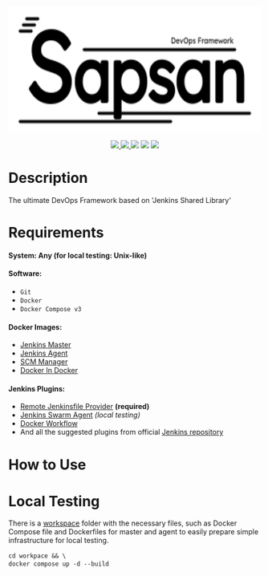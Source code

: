 <p align="center"><img src="img/logo.svg" height="250"></p>
<p align="center">
    <a href="https://groovy-lang.org">
        <img src="https://img.shields.io/badge/runs%20on-Groovy-ffa">
    </a>
    <a href="https://www.jenkins.io">
        <img src="https://img.shields.io/badge/runs%20by-Jenkins-fef">
    </a>
    <a><img src="https://img.shields.io/badge/platform-Unix-aff"></a>
    <a><img src="https://img.shields.io/tokei/lines/github/egortrue/Sapsan"></a>
    <a><img src="https://img.shields.io/github/repo-size/egortrue/Sapsan"></a>
</p>

# Description

The ultimate DevOps Framework based on 'Jenkins Shared Library'

# Requirements

#### System: Any (for local testing: Unix-like)

#### Software:

- `Git`
- `Docker`
- `Docker Compose v3`

#### Docker Images:

- [Jenkins Master](https://hub.docker.com/r/jenkins/jenkins)
- [Jenkins Agent](https://hub.docker.com/r/jenkins/agent)
- [SCM Manager](https://hub.docker.com/r/scmmanager/scm-manager)
- [Docker In Docker](https://hub.docker.com/_/docker)

#### Jenkins Plugins:

- [Remote Jenkinsfile Provider](https://plugins.jenkins.io/remote-file/) **(required)**
- [Jenkins Swarm Agent](https://plugins.jenkins.io/swarm/) _(local testing)_
- [Docker Workflow](https://plugins.jenkins.io/docker-workflow/)
- And all the suggested plugins from
  official [Jenkins repository](https://github.com/jenkinsci/jenkins/blob/master/core/src/main/resources/jenkins/install/platform-plugins.json)

# How to Use

# Local Testing

There is a [workspace](workspace) folder with the necessary files,
such as Docker Compose file and Dockerfiles for master and agent
to easily prepare simple infrastructure for local
testing.

```shell
cd workpace && \
docker compose up -d --build
```
